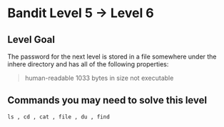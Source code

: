 # Bandit Level 5 → Level 6

## Level Goal

The password for the next level is stored in a file somewhere under the inhere directory and has all of the following properties:

> human-readable
> 1033 bytes in size
> not executable

## Commands you may need to solve this level

`ls , cd , cat , file , du , find`
